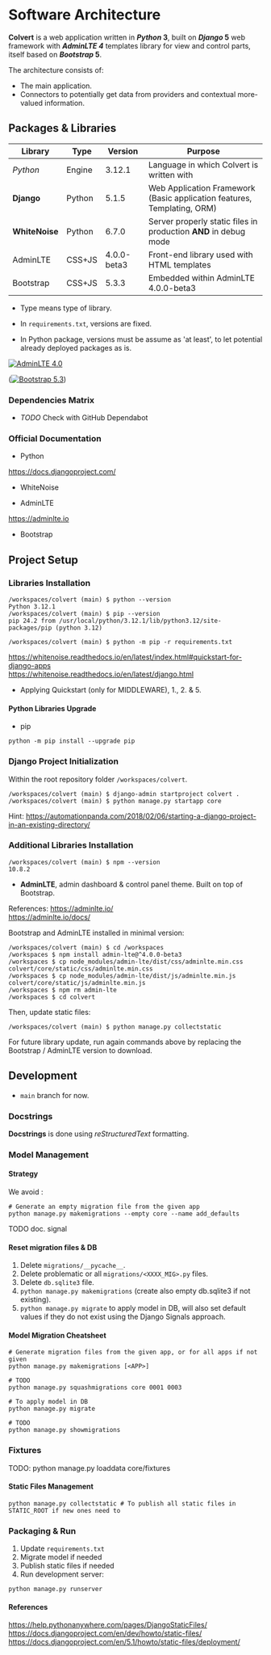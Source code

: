 # Software Architecture

**Colvert** is a web application written in **_Python_ 3**, built on **_Django_ 5** web framework with **_AdminLTE 4_** templates library for view and control parts, itself based on **_Bootstrap_ 5**.

The architecture consists of:

* The main application.
* Connectors to potentially get data from providers and contextual more-valued information.

## Packages & Libraries

|Library|Type|Version|Purpose|
|----------|------|------|-|
|_Python_      |Engine|3.12.1     |Language in which Colvert is written with|
|**Django**    |Python|5.1.5      |Web Application Framework (Basic application features, Templating, ORM)|
|**WhiteNoise**|Python|6.7.0      |Server properly static files in production **AND** in debug mode|
|AdminLTE      |CSS+JS|4.0.0-beta3|Front-end library used with HTML templates|
|Bootstrap     |CSS+JS|5.3.3      |Embedded within AdminLTE 4.0.0-beta3|

* Type means type of library.

* In `requirements.txt`, versions are fixed.
* In Python package, versions must be assume as 'at least', to let potential already deployed packages as is.

 [![AdminLTE 4.0](https://img.shields.io/npm/v/admin-lte/latest.svg)](https://www.npmjs.com/package/admin-lte)  

 ([![Bootstrap 5.3](https://img.shields.io/badge/Bootstrap-5.3-white?logo=bootstrap&logoColor=white&labelColor=7952b3)](getbootstrap.com))

### Dependencies Matrix

* _TODO_ Check with GitHub Dependabot

### Official Documentation

* Python

<https://docs.djangoproject.com/>

* WhiteNoise

* AdminLTE

 <https://adminlte.io>  

* Bootstrap

## Project Setup

### Libraries Installation

```shell
/workspaces/colvert (main) $ python --version
Python 3.12.1
/workspaces/colvert (main) $ pip --version
pip 24.2 from /usr/local/python/3.12.1/lib/python3.12/site-packages/pip (python 3.12)
```

```shell
/workspaces/colvert (main) $ python -m pip -r requirements.txt
```

<https://whitenoise.readthedocs.io/en/latest/index.html#quickstart-for-django-apps>  
<https://whitenoise.readthedocs.io/en/latest/django.html>

* Applying Quickstart (only for MIDDLEWARE), 1., 2. & 5.

#### Python Libraries Upgrade

* pip

```shell
python -m pip install --upgrade pip
```

### Django Project Initialization

Within the root repository folder ```/workspaces/colvert```.

```shell
/workspaces/colvert (main) $ django-admin startproject colvert .
/workspaces/colvert (main) $ python manage.py startapp core
```

Hint: <https://automationpanda.com/2018/02/06/starting-a-django-project-in-an-existing-directory/>

### Additional Libraries Installation

```shell
/workspaces/colvert (main) $ npm --version
10.8.2
```

* **AdminLTE**, admin dashboard & control panel theme. Built on top of Bootstrap.

References:
<https://adminlte.io/>  
<https://adminlte.io/docs/>

Bootstrap and AdminLTE installed in minimal version:

```shell
/workspaces/colvert (main) $ cd /workspaces
/workspaces $ npm install admin-lte@^4.0.0-beta3
/workspaces $ cp node_modules/admin-lte/dist/css/adminlte.min.css colvert/core/static/css/adminlte.min.css
/workspaces $ cp node_modules/admin-lte/dist/js/adminlte.min.js colvert/core/static/js/adminlte.min.js
/workspaces $ npm rm admin-lte
/workspaces $ cd colvert
```

Then, update static files:

```shell
/workspaces/colvert (main) $ python manage.py collectstatic
```

For future library update, run again commands above by replacing the Bootstrap / AdminLTE version to download.

## Development

* `main` branch for now.

### Docstrings

**Docstrings** is done using _reStructuredText_ formatting.

### Model Management

#### Strategy

We avoid :

```shell
# Generate an empty migration file from the given app
python manage.py makemigrations --empty core --name add_defaults
```

TODO doc. signal

#### Reset migration files & DB

1. Delete `migrations/__pycache__`.
2. Delete problematic or all `migrations/<XXXX_MIG>.py` files.
3. Delete `db.sqlite3` file.
4. `python manage.py makemigrations` (create also empty db.sqlite3 if not existing).
5. `python manage.py migrate` to apply model in DB, will also set default values if they do not exist using the Django Signals approach.

#### Model Migration Cheatsheet

```shell
# Generate migration files from the given app, or for all apps if not given
python manage.py makemigrations [<APP>]

# TODO
python manage.py squashmigrations core 0001 0003

# To apply model in DB
python manage.py migrate

# TODO
python manage.py showmigrations
```

### Fixtures

TODO: python manage.py loaddata core/fixtures

#### Static Files Management

```shell
python manage.py collectstatic # To publish all static files in STATIC_ROOT if new ones need to
```

### Packaging & Run

1. Update `requirements.txt`
2. Migrate model if needed
3. Publish static files if needed
4. Run development server:

```shell
python manage.py runserver
```

#### References

<https://help.pythonanywhere.com/pages/DjangoStaticFiles/>  
<https://docs.djangoproject.com/en/dev/howto/static-files/>  
<https://docs.djangoproject.com/en/5.1/howto/static-files/deployment/>
